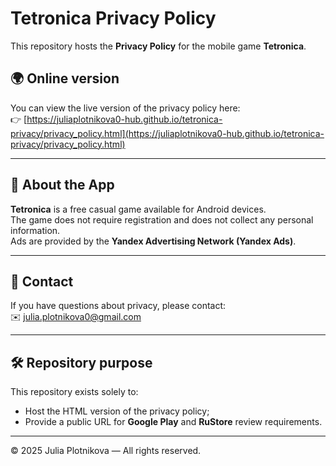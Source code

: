 # Tetronica Privacy Policy

This repository hosts the **Privacy Policy** for the mobile game **Tetronica**.

## 🌍 Online version

You can view the live version of the privacy policy here:  
👉 [https://juliaplotnikova0-hub.github.io/tetronica-privacy/privacy_policy.html](https://juliaplotnikova0-hub.github.io/tetronica-privacy/privacy_policy.html)

---

## 📱 About the App

**Tetronica** is a free casual game available for Android devices.  
The game does not require registration and does not collect any personal information.  
Ads are provided by the **Yandex Advertising Network (Yandex Ads)**.

---

## 📧 Contact

If you have questions about privacy, please contact:  
✉️ [julia.plotnikova0@gmail.com](mailto:julia.plotnikova0@gmail.com)

---

## 🛠 Repository purpose

This repository exists solely to:
- Host the HTML version of the privacy policy;
- Provide a public URL for **Google Play** and **RuStore** review requirements.

---

© 2025 Julia Plotnikova — All rights reserved.
